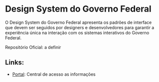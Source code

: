# Design System do Governo Federal

O Design System do Governo Federal apresenta os padrões de interface que devem ser seguidos por designers e desenvolvedores para garantir a experiência única na interação com os sistemas interativos do Governo Federal.

Repositório Oficial: a definir

Links:
-----
* [Portal](https://www.gov.br/ds): Central de acesso as informações

